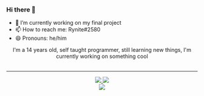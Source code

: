### Hi there 👋

- 🔭 I’m currently working on my final project
- 📫 How to reach me: Rynite#2580
- 😄 Pronouns: he/him

</h2>
<p align="center">
    I'm a 14 years old, self taught programmer, still learning new things, I'm currently working on something cool
<br>
<br>

    
</p>
<hr/>
<p align="center">
    <a href="https://github.com/ZeroDiscord/">
        <img src="https://github-readme-streak-stats.herokuapp.com?user=UserDev987&hide_border=true&background=0D1117&currStreakLabel=FFFFFF&sideLabels=FFFFFF&currStreakNum=FFFFFF&dates=FFFFFF&sideNums=FFFFFF&fire=f04848&ring=f04848&stroke=FFFFFFFF)](https://git.io/streak-stats" />
  </a> 
  <a href="https://github.com/UserDev987/">
        <img src="https://github-readme-stats.vercel.app/api?username=UserDev987&show_icons=true&theme=gruvbox" />
  </a> 
<br>
<a href="https://github.com/UserDev987/">
        <img src="https://github-readme-stats.vercel.app/api/top-langs/?username=UserDev987&theme=gruvbox&langs_count=8&layout=compact" />
  </a> 
</p>


